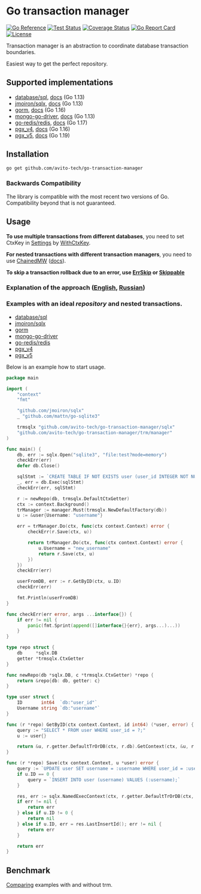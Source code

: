 # Go transaction manager

[![Go Reference](https://pkg.go.dev/badge/github.com/avito-tech/go-transaction-manager.svg)](https://pkg.go.dev/github.com/avito-tech/go-transaction-manager)
[![Test Status](https://github.com/avito-tech/go-transaction-manager/actions/workflows/main.yaml/badge.svg)](https://github.com/avito-tech/go-transaction-manager/actions?query=branch%3Amain)
[![Coverage Status](https://coveralls.io/repos/github/avito-tech/go-transaction-manager/badge.svg?branch=main)](https://coveralls.io/github/avito-tech/go-transaction-manager?branch=main)
[![Go Report Card](https://goreportcard.com/badge/github.com/avito-tech/go-transaction-manager)](https://goreportcard.com/report/github.com/avito-tech/go-transaction-manager)
[![License](https://img.shields.io/badge/license-MIT-blue.svg)](LICENSE)

Transaction manager is an abstraction to coordinate database transaction boundaries.

Easiest way to get the perfect repository.

## Supported implementations

* [database/sql](https://pkg.go.dev/database/sql), [docs](https://pkg.go.dev/github.com/avito-tech/go-transaction-manager/sql) (Go 1.13)
* [jmoiron/sqlx](https://github.com/jmoiron/sqlx), [docs](https://pkg.go.dev/github.com/avito-tech/go-transaction-manager/sqlx) (Go 1.13)
* [gorm](https://github.com/go-gorm/gorm), [docs](https://pkg.go.dev/github.com/avito-tech/go-transaction-manager/gorm) (Go 1.16)
* [mongo-go-driver](https://github.com/mongodb/mongo-go-driver), [docs](https://pkg.go.dev/github.com/avito-tech/go-transaction-manager/mongo) (Go 1.13)
* [go-redis/redis](https://github.com/go-redis/redis), [docs](https://pkg.go.dev/github.com/avito-tech/go-transaction-manager/redis) (Go 1.17)
* [pgx_v4](https://github.com/jackc/pgx/tree/v4), [docs](https://pkg.go.dev/github.com/avito-tech/go-transaction-manager/pgxv4) (Go 1.16)
* [pgx_v5](https://github.com/jackc/pgx), [docs](https://pkg.go.dev/github.com/avito-tech/go-transaction-manager/pgxv5) (Go 1.19)

## Installation

```bash
go get github.com/avito-tech/go-transaction-manager
```

### Backwards Compatibility

The library is compatible with the most recent two versions of Go.
Compatibility beyond that is not guaranteed.

## Usage

**To use multiple transactions from different databases**, you need to set CtxKey in [Settings](trm/settings.go) by [WithCtxKey](trm/settings/option.go).

**For nested transactions with different transaction managers**, you need to use [ChainedMW](trm/manager/chain.go) ([docs](https://pkg.go.dev/github.com/github.com/avito-tech/go-transaction-manager)).

**To skip a transaction rollback due to an error, use [ErrSkip](trm/manager.go#L20) or [Skippable](trm/manager.go#L24)**

### Explanation of the approach ([English](https://www.youtube.com/watch?v=aRsea6FFAyA), [Russian](https://habr.com/ru/companies/avito/articles/727168/))

### Examples with an ideal *repository* and nested transactions.

* [database/sql](sql/example_test.go)
* [jmoiron/sqlx](sqlx/example_test.go)
* [gorm](gorm/example_test.go)
* [mongo-go-driver](mongo/example_test.go)
* [go-redis/redis](redis/example_test.go)
* [pgx_v4](pgxv4/example_test.go)
* [pgx_v5](pgxv5/example_test.go)


Below is an example how to start usage.

```go
package main

import (
	"context"
	"fmt"

	"github.com/jmoiron/sqlx"
	_ "github.com/mattn/go-sqlite3"

	trmsqlx "github.com/avito-tech/go-transaction-manager/sqlx"
	"github.com/avito-tech/go-transaction-manager/trm/manager"
)

func main() {
	db, err := sqlx.Open("sqlite3", "file:test?mode=memory")
	checkErr(err)
	defer db.Close()

	sqlStmt := `CREATE TABLE IF NOT EXISTS user (user_id INTEGER NOT NULL PRIMARY KEY AUTOINCREMENT, username TEXT);`
	_, err = db.Exec(sqlStmt)
	checkErr(err, sqlStmt)

	r := newRepo(db, trmsqlx.DefaultCtxGetter)
	ctx := context.Background()
	trManager := manager.Must(trmsqlx.NewDefaultFactory(db))
	u := &user{Username: "username"}

	err = trManager.Do(ctx, func(ctx context.Context) error {
		checkErr(r.Save(ctx, u))

		return trManager.Do(ctx, func(ctx context.Context) error {
			u.Username = "new_username"
			return r.Save(ctx, u)
		})
	})
	checkErr(err)

	userFromDB, err := r.GetByID(ctx, u.ID)
	checkErr(err)

	fmt.Println(userFromDB)
}

func checkErr(err error, args ...interface{}) {
	if err != nil {
		panic(fmt.Sprint(append([]interface{}{err}, args...)...))
	}
}

type repo struct {
	db     *sqlx.DB
	getter *trmsqlx.CtxGetter
}

func newRepo(db *sqlx.DB, c *trmsqlx.CtxGetter) *repo {
	return &repo{db: db, getter: c}
}

type user struct {
	ID       int64  `db:"user_id"`
	Username string `db:"username"`
}

func (r *repo) GetByID(ctx context.Context, id int64) (*user, error) {
	query := "SELECT * FROM user WHERE user_id = ?;"
	u := user{}

	return &u, r.getter.DefaultTrOrDB(ctx, r.db).GetContext(ctx, &u, r.db.Rebind(query), id)
}

func (r *repo) Save(ctx context.Context, u *user) error {
	query := `UPDATE user SET username = :username WHERE user_id = :user_id;`
	if u.ID == 0 {
		query = `INSERT INTO user (username) VALUES (:username);`
	}

	res, err := sqlx.NamedExecContext(ctx, r.getter.DefaultTrOrDB(ctx, r.db), r.db.Rebind(query), u)
	if err != nil {
		return err
	} else if u.ID != 0 {
		return nil
	} else if u.ID, err = res.LastInsertId(); err != nil {
		return err
	}

	return err
}
```

## Benchmark

[Comparing](internal/benchmark/with_or_without_trm/README.md) examples with and without trm.